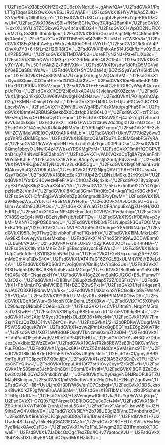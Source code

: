 ['U2FsdGVkX18Ec0CNfZ0xZQU6ctXvNdrL6l+LgAhwfQA=','U2FsdGVkX1/PqLTTgT0qss6RJ2OwkXwVESJLRv3WjAE=','U2FsdGVkX18HYyW1sAp5ZJIQ+SYVyP9bc/ORhKkZgrY=','U2FsdGVkX1+lSC+u+pgbfvEy6+F+lVqeE10rf9zQwUI=','U2FsdGVkX196wxS9i+/fN5m6GHv/Ooy37JfgA26an4I=','U2FsdGVkX1+oxrXUmYU1oTZDGkxwGPvw4lt4aK1EQ24=','U2FsdGVkX1+WpOD2NUFKXuVMzfkgGsSB1LiItbm5djc=','U2FsdGVkX18RRaOnzoGPaptMIpPACJ0mddP6ijsRAmI=','U2FsdGVkX1+p2DFTDb8oiNn642dBH2UIuM+L+GWSKs8=','U2FsdGVkX18FqX5E4tAwEgxWxtr7eIdQ0cO9chkV/YU=','U2FsdGVkX1/k3n/VI4PQhvXu7Y3+6H5fLmZH26lR8fQ=','U2FsdGVkX18nkkAn514JSQh/lziYwXn6LcLKP2B55WU=','U2FsdGVkX18TMD7AP02HUqzeFTyN2NJ+PaxeTiJXo8c=','U2FsdGVkX185hQWcTGM3qZt/FX12RrMuu065Qf2C1E4=','U2FsdGVkX18rXy9Y+W4UFvU50i1sYAltZIZxPdHVXkk=','U2FsdGVkX19/sdwTdQFzQ5MGVyilbY0eBOaSBurWd/w=','U2FsdGVkX1+SYCM3ae4djlBOZtSSyaYucYtK6Id5Uwo=','U2FsdGVkX1+4y392iMmA7UkaqqtZdVjgj7a2iQQoSVM=','U2FsdGVkX1+Qyu4SQusrJlCO2onHIVHoZLRGhJ4f2VU=','U2FsdGVkX19dAIkbBmKFINDTbbZRO26f0N+f0ScVzbg=','U2FsdGVkX1++FEw4tCzFhfGt6OyWsip9QuxaxpUqF0s=','U2FsdGVkX1/QEfZbI8xUixAC4UJK2vIeIawQK0Zzc/w=','U2FsdGVkX1/jhqo3riExGX7aiW6ltVMzv0gHKM2Narw=','U2FsdGVkX1/P01hpOhCAp02g//+SMNzn05inyDYmlsI=','U2FsdGVkX1/FU43DJzrtFUjUaPGCwGJCY1XILbcvbWw=','U2FsdGVkX1+Z9hNj8UxvWg4RByTXzXMtu/p/qPHa5PI=','U2FsdGVkX18tmtV42RBUSRGekb5XdDdzfqb31dG6+L0=','U2FsdGVkX1+zrT21LoWFsHo/Uwx/4+UHoaQyDfrrEno=','U2FsdGVkX18AW5YEj4Jh32qg1Tvhruc0evV6ospEkqs=','U2FsdGVkX1/TdHxsFWC3zr0auw2dc4bgIzT2a+hOzcc=','U2FsdGVkX1/4Zms/skKUkl4qNRM51mJ2YA9tkgB7xmc=','U2FsdGVkX19F3z5WHZCWIMeiWREIOCyiUXnANK4MLbI=','U2FsdGVkX1+UknV7V77JdZy8vw3ppYnRf3xDdMiEgho=','U2FsdGVkX18BljxtcO9AeTSu7rLEcI8MXsebF5/7yRA=','U2FsdGVkX1/kWvVmpc9NTHqR+cdhYuIZPquU00PhdDs=','U2FsdGVkX18Qmg1bbcyOlUNwiC4z47Wb+eYRSKMgPxM=','U2FsdGVkX19mtHfQOGPV8znD4uy7KhNMxFRoE2aho3Y=','U2FsdGVkX1+/WJKVQxdCpTg8A7q9/enF4hWYd5EKJLE=','U2FsdGVkX19VrBmlj8AcpZynostjh2out/jP4vzrwJI=','U2FsdGVkX19VfARKJjp97JsTyNsqv/IvV2uxKiB5CgU=','U2FsdGVkX19g6NhaxnL+a1rKIAkxxyAaCj3WO0ItuUA=','U2FsdGVkX19V12MjrgQAVT2P6+G+ODUsyp4uGzy7QC8=','U2FsdGVkX18BKtcZeK37HUp42rDLBNsUM9kuB2rKKdU=','U2FsdGVkX1/YxtKr34CwezMFeFnASHCh1OaZxNg4xIk=','U2FsdGVkX18yo3pu0ZgE3fYVAjKX6g3Xs7raX34mVYA=','U2FsdGVkX1/z5Fi+Fx5nKA92CYYOYjjmpzNai52JVmU=','U2FsdGVkX184Ctai3Gm4TAk0KcO4+AqaY1d2rKBGkh8=','U2FsdGVkX1+DfmFqj3vWbRGnbZp38GngmdfkBPxyDwM=','U2FsdGVkX19Lz9MByepWuJZYbtvraT+5aBGs8JYHohE=','U2FsdGVkX1/tvLQktlc5U+Gp+aUim+AqnDh9U3UPtOs=','U2FsdGVkX19YuaOZfzCFR/mpuExAjgZU+9H/kKOFdPQ=','U2FsdGVkX1/tXxdNP5QNEEvcJo/z0GVRVe2Pw9arhig=','U2FsdGVkX1/8S9xzEg4eIWD+B3zNyIMVsjb/feBFTZw=','U2FsdGVkX19Sa1fOEWe+p3ykMHMKNY/DsgPOS60mo/U=','U2FsdGVkX19D0d/F5LNuipx3N3Qu7QOiMysFxKJfP5g=','U2FsdGVkX1+b+lNVfPO7UbPm3KOo5qxFY8/diORNJig=','U2FsdGVkX195RJ9g9TlwgQjblv/bKbFeFneT1QxtrhY=','U2FsdGVkX18MJMkrLbR1Av9Ek54xwVqyVuzLerMxsbs=','U2FsdGVkX1/4h7hoS5hY99Aw2CDWEnm0vEEBuM/VAdA=','U2FsdGVkX1+khPcUke9+3ZgfKA663OO1sqi5BKRhNlA=','U2FsdGVkX18yhfLkMKEcZsF1gEBscqSGyx4ESFWusZI=','U2FsdGVkX18IqbUJpCu6qfdhmLSYIl1SXhIoN9cfDJc=','U2FsdGVkX1+2vB7g+umaq2RF+7XOmMqCmXlsTJDxE40=','U2FsdGVkX1/AT4lFaGT62YGL5BxULMNYP8jYB9eLd4A=','U2FsdGVkX19K0S0r3YvVo1g0nhV/Bn8igMkYnSIo3Us=','U2FsdGVkX19f3Dwlg55DEJ6KJ9KBr/IpIbEvu4bMGcg=','U2FsdGVkX18ulKmknmYhKnUH9tGX6Jr8E+CNqazpkHY=','U2FsdGVkX18gZ2CvnSuMGJ/2GO+E5JfFumwTfv3sO2k=','U2FsdGVkX1+D1IBhw1Di9upXzkdWap572Z/00SF/z2Y=','U2FsdGVkX1+FbMmLnTGnIMVK1B6iTN+BZClZ0wSPxeI=','U2FsdGVkX1/fefK4qesnRwUA07O3XKFj9dmvMr/n/8k=','U2FsdGVkX1/aXoIx/hSYRCGoIRxjaSvFWsNA29+VOpA=','U2FsdGVkX19Y3UrLUiMklzv06+z8HHPff4MA0O/svDA=','U2FsdGVkX1/Cq/tBnWur+6kNobNKClnDelhuL5dXBXw=','U2FsdGVkX1/C5XOhyNL290aJzpUNrbibFCOe6HpZudI=','U2FsdGVkX1+cCVPU1tm8YLNrqpYM5roizcDz1XIwK+I=','U2FsdGVkX18hgS+p88Efmua5zhT1Iz7oFVDItdg3HI4=','U2FsdGVkX1+bY2AIglMRyes3QtrpNxOLdZ636+M/ecM=','U2FsdGVkX19Wi7Fm2sriY6zJQqZkUO14vV1ZeYCzHKw=','U2FsdGVkX1/2Hi3p0RDNwWCugrMVbPSW3SuOquuK7aY=','U2FsdGVkX1+zvw2jPmLArxQgB0Q1jnzDZ6g29Xw7IIc=','U2FsdGVkX1/XO71aWtBdGiPOsqIVTkNzmm0xmZf23DM=','U2FsdGVkX1+TVhPunQ1Fqeh6wgF/ZH0e2tdP5QN15HU=','U2FsdGVkX1+Y2oH3QIv7DtbcJezEyVkIbidBZWzZEv0=','U2FsdGVkX19CAsTR2k5R8W3s83hQQKC/mWccFuuF0Oo=','U2FsdGVkX1/gqeOx8KI+OVcZ5ZsnNdCnASVMs9mx9TE=','U2FsdGVkX18lkLbk87IeTBPrhEPrOsYxSwU9q9gktnI=','U2FsdGVkX1/gmyjSBR99mTgJfuTTCBpccT67Xi9qJjE=','U2FsdGVkX1+kfZ3iA53x7SCnZvkTFUH2N+sbCnTYQKw=','U2FsdGVkX19zpuLXtH3t77btK1Gvy3byhfZr6rZ5+fI=','U2FsdGVkX1/nS8Smnx3Jch6n9n8QrHC9pmI/0V1NttI=','U2FsdGVkX18QPI8ZaCdxbw30z3NL0QYsZG7mkdbYmjM=','U2FsdGVkX1/JXy0sigvNDNJRdORJIGTZUMJaNSlniqs=','U2FsdGVkX1/m97BkcftwU9to2HgZRwfU+2NsgYZqoKw=','U2FsdGVkX1+1j8rfUyULjmXH0DIYW6v/en1C7CzdxgI=','U2FsdGVkX18D6JksoxK8IwK0lkZP0gfWmEruAAkSraM=','U2FsdGVkX18iTIbMs1/XNuzRr3PSchme2T6RgkOdOJE=','U2FsdGVkX1/+L8VemqvwIOh3DvkJ/UUYqrSvW/Jg8/g=','U2FsdGVkX1+G7Q9x/1jZF4rzoeO3ERtOGQDuCe0ct+M=','U2FsdGVkX18klFZS0thbUAXWTsKOklZrxMp2odaLSD4=','U2FsdGVkX1/AnuClJsdw8EIk+JZH9iha9wO4VXIlqV0=','U2FsdGVkX1/5lEYY2b798UE3gIZ8iVnuEZVnbdhrktE=','U2FsdGVkX199/a2yC1Cgkysh6DR0sT8S/IDnAr4FBHY=','U2FsdGVkX1+7U2UwJe4SfJ+rxZyT5keNqC6AG3ECAzA=','U2FsdGVkX18G+ED7cSViUVHsrMe7yc1MJxQAvcCzFDo=','U2FsdGVkX1/wFz1FsLB4wgmZ9DiZB1FmnbsbXT3CweE=','U2FsdGVkX1/7JaDk4QcCg4TexZBd/lOHv7YaotoqKvU=','U2FsdGVkX184Y8s5DXtz6byE8NQLpOOgvdMrKHz4s1U=']
